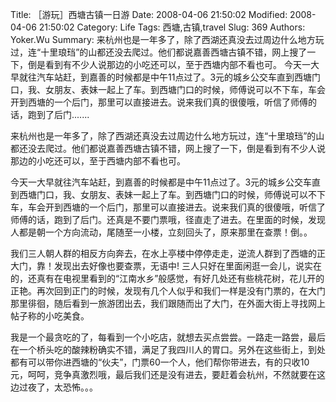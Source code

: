 ﻿Title: ［游玩］西塘古镇一日游
Date: 2008-04-06 21:50:02
Modified: 2008-04-06 21:50:02
Category: Life
Tags: 西塘,古镇,travel
Slug: 369
Authors: Yoker.Wu
Summary: 
    来杭州也是一年多了，除了西湖还真没去过周边什么地方玩过，连“十里琅珰”的山都还没去爬过。他们都说嘉善西塘古镇不错，网上搜了一下，倒是看到有不少人说那边的小吃还可以，至于西塘内部不看也可。
    今天一大早就往汽车站赶，到嘉善的时候都是中午11点过了。3元的城乡公交车直到西塘门口，我、女朋友、表妹一起上了车。到西塘门口的时候，师傅说可以不下车，车会开到西塘的一个后门，那里可以直接进去。说来我们真的很傻哦，听信了师傅的话，跑到了后门.......

来杭州也是一年多了，除了西湖还真没去过周边什么地方玩过，连“十里琅珰”的山都还没去爬过。他们都说嘉善西塘古镇不错，网上搜了一下，倒是看到有不少人说那边的小吃还可以，至于西塘内部不看也可。

今天一大早就往汽车站赶，到嘉善的时候都是中午11点过了。3元的城乡公交车直到西塘门口，我、女朋友、表妹一起上了车。到西塘门口的时候，师傅说可以不下车，车会开到西塘的一个后门，那里可以直接进去。说来我们真的很傻哦，听信了师傅的话，跑到了后门。还真是不要门票哦，径直走了进去。在里面的时候，发现人都是朝一个方向流动，尾随至一小楼，立刻回头了，原来那里在查票！倒。。

我们三人朝人群的相反方向奔去，在水上亭楼中停停走走，逆流人群到了西塘的正大门，靠！发现出去好像也要查票，无语中! 三人只好在里面闲逛一会儿，说实在的，还真有在电视里看到的“江南水乡”般感觉，有好几处还有些桃花树，花儿开的正艳。再次回到正门的时候，发现有几个人似乎和我们一样是没有门票的，在大门那里徘徊，随后看到一旅游团出去，我们跟随而出了大门，在外面大街上寻找网上帖子称的小吃美食。

我是一个最贪吃的了，每看到一个小吃店，就想去买点尝尝。一路走一路尝，最后在一个桥头吃的酸辣粉确实不错，满足了我四川人的胃口。另外在这些街上，到处都有可以带你进西塘的“伙夫”，门票60一个人，他们帮你带进去，有的只收10元，呵呵，竞争真激烈哦，最后我们还是没有进去，要赶着会杭州，不然就要在这边过夜了，太恐怖。。。